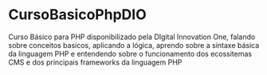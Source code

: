 # CursoBasicoPhpDIO
Curso Básico para PHP disponibilizado pela DIgital Innovation One, falando sobre conceitos basicos, aplicando a lógica, aprendo sobre a sintaxe básica da linguagem PHP e entendendo sobre o funcionamento dos ecossitemas CMS e dos principais frameworks da linguagem PHP
